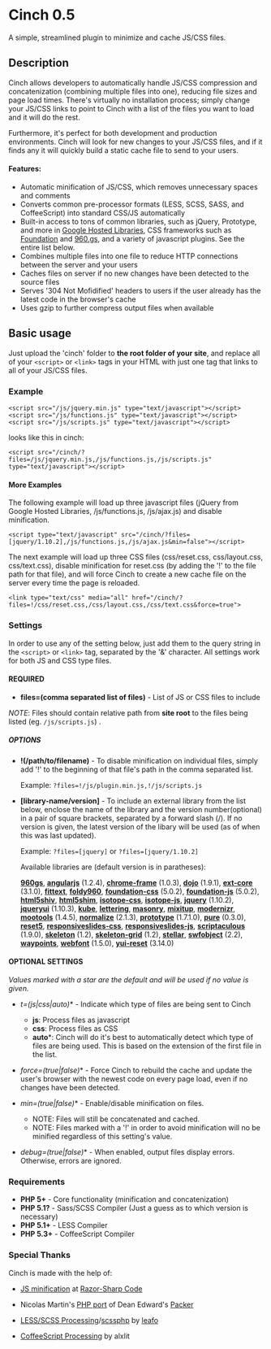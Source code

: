 Cinch 0.5
=========

A simple, streamlined plugin to minimize and cache JS/CSS files.



Description
-----------

Cinch allows developers to automatically handle JS/CSS compression and concatenization (combining multiple files into one), reducing file sizes and page load times. There's virtually no installation process; simply change your JS/CSS links to point to Cinch with a list of the files you want to load and it will do the rest.

Furthermore, it's perfect for both development and production environments. Cinch will look for new changes to your JS/CSS files, and if it finds any it will quickly build a static cache file to send to your users.



#### Features:

- Automatic minification of JS/CSS, which removes unnecessary spaces and comments
- Converts common pre-processor formats (LESS, SCSS, SASS, and CoffeeScript) into standard CSS/JS automatically
- Built-in access to tons of common libraries, such as jQuery, Prototype, and more in [Google Hosted Libraries](https://developers.google.com/speed/libraries/), CSS frameworks such as [Foundation](http://foundation.zurb.com/) and [960.gs](http://960.gs/), and a variety of javascript plugins. See the entire list below.
- Combines multiple files into one file to reduce HTTP connections between the server and your users
- Caches files on server if no new changes have been detected to the source files
- Serves '304 Not Mofidified' headers to users if the user already has the latest code in the browser's cache
- Uses gzip to further compress output files when available



Basic usage
-----------

Just upload the 'cinch' folder to **the root folder of your site**, and replace all of your `<script>` or `<link>` tags in your HTML with just one tag that links to all of your JS/CSS files. 

### Example 

	<script src="/js/jquery.min.js" type="text/javascript"></script>
	<script src="/js/functions.js" type="text/javascript"></script>
	<script src="/js/scripts.js" type="text/javascript"></script>
	
looks like this in cinch:

	<script src="/cinch/?files=/js/jquery.min.js,/js/functions.js,/js/scripts.js" type="text/javascript"></script>

#### More Examples


The following example will load up three javascript files (jQuery from Google Hosted Libraries, /js/functions.js, /js/ajax.js) and disable minification.

	<script type="text/javascript" src="/cinch/?files=[jquery/1.10.2],/js/functions.js,/js/ajax.js&min=false"></script>
	
The next example will load up three CSS files (css/reset.css, css/layout.css, css/text.css), disable minification for reset.css (by adding the '!' to the file path for that file), and will force Cinch to create a new cache file on the server every time the page is reloaded.
	
	<link type="text/css" media="all" href="/cinch/?files=!/css/reset.css,/css/layout.css,/css/text.css&force=true">



### Settings

In order to use any of the setting below, just add them to the query string in the `<script>` or `<link>` tag, separated by the '&' character. All settings work for both JS and CSS type files. 


#### REQUIRED

- **files=(comma separated list of files)** - List of JS or CSS files to include

*NOTE*: Files should contain relative path from **site root** to the files being listed (eg. `/js/scripts.js`) .	

##### OPTIONS
- **!(/path/to/filename)** - To disable minification on individual files, simply add '!' to the beginning of that file's path in the comma separated list. 

	Example: `?files=!/js/plugin.min.js,!/js/scripts.js`

- **[library-name/version]** - To include an external library from the list below, enclose the name of the library and the version number(optional) in a pair of square brackets, separated by a forward slash (/). If no version is given, the latest version of the libary will be used (as of when this was last updated).

	Example: `?files=[jquery]` or `?files=[jquery/1.10.2]`

	Available libraries are (default version is in paratheses):
	
	**[960gs](https://raw.github.com/nathansmith/960-Grid-System/master/code/css/960.css)**, 
	**[angularjs](https://ajax.googleapis.com/ajax/libs/angularjs/1.2.4/angular.min.js)** (1.2.4), 
	**[chrome-frame](https://ajax.googleapis.com/ajax/libs/chrome-frame/1.0.3/CFInstall.min.js)** (1.0.3), 
	**[dojo](https://ajax.googleapis.com/ajax/libs/dojo/1.9.1/dojo/dojo.js)** (1.9.1), 
	**[ext-core](https://ajax.googleapis.com/ajax/libs/ext-core/3.1.0/ext-core.js)** (3.1.0), 
	**[fittext](https://raw.github.com/davatron5000/FitText.js/master/jquery.fittext.js)**, 
	**[foldy960](https://raw.github.com/davatron5000/Foldy960/master/style.css)**, 
	**[foundation-css](http://foundation.zurb.com/)** (5.0.2), 
	**[foundation-js](http://foundation.zurb.com/)** (5.0.2), 
	**[html5shiv](http://html5shiv.googlecode.com/svn/trunk/html5.js)**, 
	**[html5shim](http://html5shiv.googlecode.com/svn/trunk/html5.js)**, 
	**[isotope-css](https://raw.github.com/desandro/isotope/master/css/style.css)**, 
	**[isotope-js](https://raw.github.com/desandro/isotope/master/jquery.isotope.min.js)**, 
	**[jquery](https://ajax.googleapis.com/ajax/libs/jquery/1.10.2/jquery.min.js)** (1.10.2), 
	**[jqueryui](https://ajax.googleapis.com/ajax/libs/jqueryui/1.10.3/jquery-ui.min.js)** (1.10.3), 
	**[kube](http://imperavi.com/css/kube.css)**, 
	**[lettering](https://raw.github.com/davatron5000/Lettering.js/master/jquery.lettering.js)**, 
	**[masonry](http://masonry.desandro.com/masonry.pkgd.min.js)**, 
	**[mixitup](https://raw.github.com/barrel/mixitup/master/jquery.mixitup.min.js)**, 
	**[modernizr](http://modernizr.com/downloads/modernizr-latest.js)**, 
	**[mootools](https://ajax.googleapis.com/ajax/libs/mootools/1.4.5/mootools-yui-compressed.js)** (1.4.5), 
	**[normalize](http://necolas.github.io/normalize.css/2.1.3/normalize.css)** (2.1.3), 
	**[prototype](https://ajax.googleapis.com/ajax/libs/prototype/1.7.1.0/prototype.js)** (1.7.1.0), 
	**[pure](http://yui.yahooapis.com/pure/0.3.0/pure-min.css)** (0.3.0), 
	**[reset5](http://reset5.googlecode.com/hg/reset.min.css)**, 
	**[responsiveslides-css](https://raw.github.com/viljamis/ResponsiveSlides.js/master/responsiveslides.css)**, 
	**[responsiveslides-js](https://raw.github.com/viljamis/ResponsiveSlides.js/master/responsiveslides.min.js)**, 
	**[scriptaculous](https://ajax.googleapis.com/ajax/libs/scriptaculous/1.9.0/scriptaculous.js)** (1.9.0), 
	**[skeleton](http://www.getskeleton.com/)** (1.2), 
	**[skeleton-grid](http://www.getskeleton.com/)** (1.2), 
	**[stellar](https://raw.github.com/markdalgleish/stellar.js/master/jquery.stellar.min.js)**, 
	**[swfobject](https://ajax.googleapis.com/ajax/libs/swfobject/2.2/swfobject.js)** (2.2), 
	**[waypoints](https://raw.github.com/imakewebthings/jquery-waypoints/master/waypoints.min.js)**, 
	**[webfont](https://ajax.googleapis.com/ajax/libs/webfont/1.5.0/webfont.js)** (1.5.0), 
	**[yui-reset](http://yui.yahooapis.com/3.14.0/build/cssreset/cssreset-min.css)** (3.14.0)
	


#### OPTIONAL SETTINGS
*Values marked with a star are the default and will be used if no value is given.*
		
- **t=(js|css|auto*)** - Indicate which type of files are being sent to Cinch
	- **js**: Process files as javascript
	- **css**: Process files as CSS
	- **auto***: Cinch will do it's best to automatically detect which type of files are being used. This is based on the extension of the first file in the list.
	
- **force=(true|false*)** - Force Cinch to rebuild the cache and update the user's browser with the newest code on every page load, even if no changes have been detected.

- **min=(true*|false)** - Enable/disable minification on files. 
	- NOTE: Files will still be concatenated and cached.
	- NOTE: Files marked with a '!' in order to avoid minification will no be minified regardless of this setting's value.
	
- **debug=(true|false*)** - When enabled, output files display errors. Otherwise, errors are ignored.


### Requirements

- **PHP 5+** - Core functionality (minification and concatenization)  
- **PHP 5.1?** - Sass/SCSS Compiler (Just a guess as to which version is necessary)
- **PHP 5.1+** - LESS Compiler
- **PHP 5.3+** - CoffeeScript Compiler


### Special Thanks

Cinch is made with the help of:

- [JS minification](http://razorsharpcode.blogspot.com/2010/02/lightweight-javascript-and-css.html) at [Razor-Sharp Code](http://razorsharpcode.blogspot.com/)

- Nicolas Martin's [PHP port](http://joliclic.free.fr/php/javascript-packer/en/) of Dean Edward's [Packer](http://dean.edwards.name/packer/)

- [LESS/SCSS Processing](http://leafo.net/lessphp/)/[scssphp](http://leafo.net/scssphp/) by [leafo](http://leafo.net/)

- [CoffeeScript Processing](https://github.com/alxlit/coffeescript-php) by alxlit